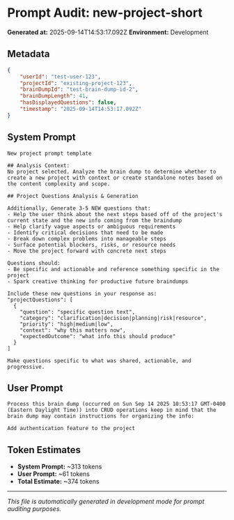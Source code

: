 # Prompt Audit: new-project-short

**Generated at:** 2025-09-14T14:53:17.092Z
**Environment:** Development

## Metadata

```json
{
	"userId": "test-user-123",
	"projectId": "existing-project-123",
	"brainDumpId": "test-brain-dump-id-2",
	"brainDumpLength": 41,
	"hasDisplayedQuestions": false,
	"timestamp": "2025-09-14T14:53:17.092Z"
}
```

## System Prompt

```
New project prompt template

## Analysis Context:
No project selected. Analyze the brain dump to determine whether to create a new project with context or create standalone notes based on the content complexity and scope.

## Project Questions Analysis & Generation

Additionally, Generate 3-5 NEW questions that:
- Help the user think about the next steps based off of the project's current state and the new info coming from the braindump
- Help clarify vague aspects or ambiguous requirements
- Identify critical decisions that need to be made
- Break down complex problems into manageable steps
- Surface potential blockers, risks, or resource needs
- Move the project forward with concrete next steps

Questions should:
- Be specific and actionable and reference something specific in the project
- Spark creative thinking for productive future braindumps

Include these new questions in your response as:
"projectQuestions": [
  {
    "question": "specific question text",
    "category": "clarification|decision|planning|risk|resource",
    "priority": "high|medium|low",
    "context": "why this matters now",
    "expectedOutcome": "what info this should produce"
  }
]

Make questions specific to what was shared, actionable, and progressive.
```

## User Prompt

```
Process this brain dump (occurred on Sun Sep 14 2025 10:53:17 GMT-0400 (Eastern Daylight Time)) into CRUD operations keep in mind that the brain dump may contain instructions for organizing the info:

Add authentication feature to the project
```

## Token Estimates

- **System Prompt:** ~313 tokens
- **User Prompt:** ~61 tokens
- **Total Estimate:** ~374 tokens

---

_This file is automatically generated in development mode for prompt auditing purposes._
